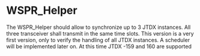 # WSPR_Helper

The WSPR_Helper should allow to synchronize up to 3 JTDX instances. All three transceiver shall transmit in the same time slots.
This version is a very first version, only to verify the handling of all JTDX instances.
A scheduler will be implemented later on.
At this time JTDX -159 and 160 are supported
